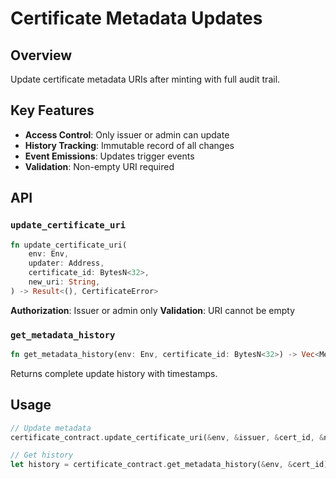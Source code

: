 # Certificate Metadata Updates

## Overview
Update certificate metadata URIs after minting with full audit trail.

## Key Features
- **Access Control**: Only issuer or admin can update
- **History Tracking**: Immutable record of all changes
- **Event Emissions**: Updates trigger events
- **Validation**: Non-empty URI required

## API

### `update_certificate_uri`
```rust
fn update_certificate_uri(
    env: Env,
    updater: Address,
    certificate_id: BytesN<32>,
    new_uri: String,
) -> Result<(), CertificateError>
```

**Authorization**: Issuer or admin only
**Validation**: URI cannot be empty

### `get_metadata_history`
```rust
fn get_metadata_history(env: Env, certificate_id: BytesN<32>) -> Vec<MetadataUpdateEntry>
```

Returns complete update history with timestamps.

## Usage
```rust
// Update metadata
certificate_contract.update_certificate_uri(&env, &issuer, &cert_id, &new_uri)?;

// Get history
let history = certificate_contract.get_metadata_history(&env, &cert_id);
```


